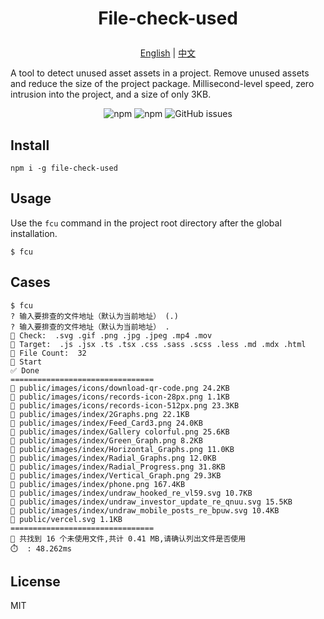 <h1>
  <p align='center'>
    File-check-used
  </p>
</h1>

<p align='center'>
  <a href="https://github.com/weipengzou/file-check-used/blob/main/README.md" target="_blank">English</a>
  <span>|</span>
  <a href="https://github.com/weipengzou/file-check-used/blob/main/README.zh_CN.md" target="_blank">中文</a>
</p>

A tool to detect unused asset assets in a project.
Remove unused assets and reduce the size of the project package.
Millisecond-level speed, zero intrusion into the project, and a size of only 3KB.

<p align='center'>
  <img alt="npm" src="https://img.shields.io/npm/dm/file-check-used">
  <img alt="npm" src="https://img.shields.io/npm/l/file-check-used">
  <img alt="GitHub issues" src="https://img.shields.io/github/issues-raw/weipengzou/file-check-used">
</p>

## Install

```shell
npm i -g file-check-used
```

## Usage

Use the `fcu` command in the project root directory after the global installation.

```shell
$ fcu
```

## Cases

```shell
$ fcu
? 输入要排查的文件地址（默认为当前地址） (.)
? 输入要排查的文件地址（默认为当前地址） .
📌 Check:  .svg .gif .png .jpg .jpeg .mp4 .mov
📌 Target:  .js .jsx .ts .tsx .css .sass .scss .less .md .mdx .html
📁 File Count:  32
🚅 Start
✅ Done
================================
📁 public/images/icons/download-qr-code.png 24.2KB
📁 public/images/icons/records-icon-28px.png 1.1KB
📁 public/images/icons/records-icon-512px.png 23.3KB
📁 public/images/index/2Graphs.png 22.1KB
📁 public/images/index/Feed_Card3.png 24.0KB
📁 public/images/index/Gallery colorful.png 25.6KB
📁 public/images/index/Green_Graph.png 8.2KB
📁 public/images/index/Horizontal_Graphs.png 11.0KB
📁 public/images/index/Radial_Graphs.png 12.0KB
📁 public/images/index/Radial_Progress.png 31.8KB
📁 public/images/index/Vertical_Graph.png 29.3KB
📁 public/images/index/phone.png 167.4KB
📁 public/images/index/undraw_hooked_re_vl59.svg 10.7KB
📁 public/images/index/undraw_investor_update_re_qnuu.svg 15.5KB
📁 public/images/index/undraw_mobile_posts_re_bpuw.svg 10.4KB
📁 public/vercel.svg 1.1KB
================================
🔎 共找到 16 个未使用文件,共计 0.41 MB,请确认列出文件是否使用
⏱️  : 48.262ms
```

## License

MIT

